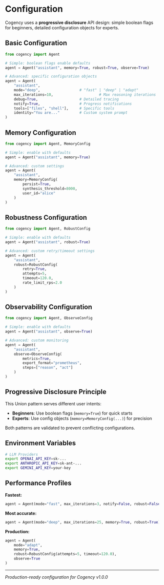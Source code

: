 # Configuration

Cogency uses a **progressive disclosure** API design: simple boolean flags for beginners, detailed configuration objects for experts.

## Basic Configuration

```python
from cogency import Agent

# Simple: boolean flags enable defaults
agent = Agent("assistant", memory=True, robust=True, observe=True)

# Advanced: specific configuration objects  
agent = Agent(
    "assistant",
    mode="deep",                  # "fast" | "deep" | "adapt" 
    max_iterations=10,                     # Max reasoning iterations
    debug=True,                   # Detailed tracing
    notify=True,                  # Progress notifications
    tools=["files", "shell"],     # Specific tools
    identity="You are..."         # Custom system prompt
)
```

## Memory Configuration

```python
from cogency import Agent, MemoryConfig

# Simple: enable with defaults
agent = Agent("assistant", memory=True)

# Advanced: custom settings
agent = Agent(
    "assistant",
    memory=MemoryConfig(
        persist=True,
        synthesis_threshold=8000,
        user_id="alice"
    )
)
```

## Robustness Configuration

```python
from cogency import Agent, RobustConfig

# Simple: enable with defaults
agent = Agent("assistant", robust=True)

# Advanced: custom retry/timeout settings
agent = Agent(
    "assistant", 
    robust=RobustConfig(
        retry=True,
        attempts=5,
        timeout=120.0,
        rate_limit_rps=2.0
    )
)
```

## Observability Configuration

```python
from cogency import Agent, ObserveConfig

# Simple: enable with defaults
agent = Agent("assistant", observe=True)

# Advanced: custom monitoring
agent = Agent(
    "assistant",
    observe=ObserveConfig(
        metrics=True,
        export_format="prometheus",
        steps=["reason", "act"]
    )
)
```

## Progressive Disclosure Principle

This Union pattern serves different user intents:

- **Beginners**: Use boolean flags (`memory=True`) for quick starts
- **Experts**: Use config objects (`memory=MemoryConfig(...)`) for precision

Both patterns are validated to prevent conflicting configurations.

## Environment Variables

```bash
# LLM Providers
export OPENAI_API_KEY=sk-...
export ANTHROPIC_API_KEY=sk-ant-...  
export GEMINI_API_KEY=your-key
```

## Performance Profiles

**Fastest:**
```python
agent = Agent(mode="fast", max_iterations=3, notify=False, robust=False)
```

**Most accurate:**
```python  
agent = Agent(mode="deep", max_iterations=25, memory=True, robust=True)
```

**Production:**
```python
agent = Agent(
    mode="adapt", 
    memory=True, 
    robust=RobustConfig(attempts=5, timeout=120.0),
    observe=True
)
```

---

*Production-ready configuration for Cogency v1.0.0*